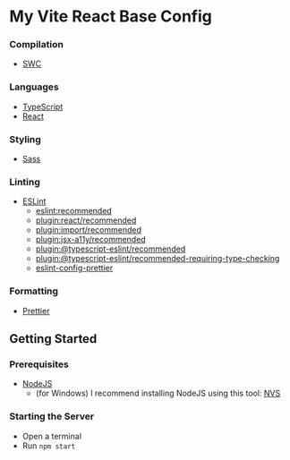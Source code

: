 # My Vite React Base Config

### Compilation
- [SWC](https://swc.rs/)

### Languages
- [TypeScript](https://www.typescriptlang.org/)
- [React](https://react.dev/)

### Styling
- [Sass](https://sass-lang.com/)

### Linting
- [ESLint](https://eslint.org/)
  - [eslint:recommended](https://eslint.org/docs/latest/rules/)
  - [plugin:react/recommended](https://github.com/jsx-eslint/eslint-plugin-react)
  - [plugin:import/recommended](https://github.com/import-js/eslint-plugin-import)
  - [plugin:jsx-a11y/recommended](https://github.com/jsx-eslint/eslint-plugin-jsx-a11y)
  - [plugin:@typescript-eslint/recommended](https://typescript-eslint.io/rules/)
  - [plugin:@typescript-eslint/recommended-requiring-type-checking](https://typescript-eslint.io/rules/)
  - [eslint-config-prettier](https://github.com/prettier/eslint-config-prettier)

### Formatting
- [Prettier](https://prettier.io/)

## Getting Started

### Prerequisites
- [NodeJS](https://nodejs.org/en)
  - (for Windows) I recommend installing NodeJS using this tool: [NVS](https://github.com/jasongin/nvs)

### Starting the Server
- Open a terminal
- Run `npm start`
